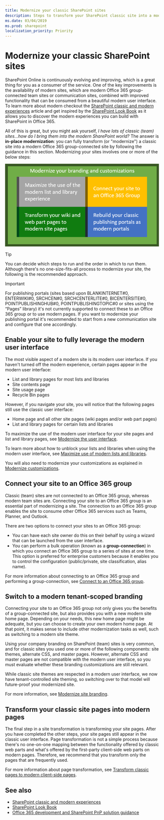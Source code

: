 ```yaml
---
title: Modernize your classic SharePoint sites
description: Steps to transform your SharePoint classic site into a modern Office 365 group-connected team site or communication site.
ms.date: 03/04/2019
ms.prod: sharepoint
localization_priority: Priority
---
```


# Modernize your classic SharePoint sites

SharePoint Online is continuously evolving and improving, which is a great thing for you as a consumer of the service. One of the key improvements is the availability of modern sites, which are modern Office 365 group-connected team sites or communication sites, combined with improved functionality that can be consumed from a beautiful modern user interface. To learn more about modern checkout the [SharePoint classic and modern experiences](https://support.office.com/en-us/article/sharepoint-classic-and-modern-experiences-5725c103-505d-4a6e-9350-300d3ec7d73f?ui=en-US&rs=en-US&ad=US) article and get inspired by the [SharePoint Look Book](https://sharepointlookbook.azurewebsites.net/) as it allows you to discover the modern experiences you can build with SharePoint in Office 365.

All of this is great, but you might ask yourself, *I have lots of classic (team) sites...how do I bring them into the modern SharePoint world?* The answer is **in-place modernization**: you can fully transform (or "modernize") a classic site into a modern Office 365 group-connected site by following the guidance in this section. Modernizing your sites involves one or more of the below steps:

![Modernization overview](media/modernize/modernize_overview_1.png)

> [!TIP]
> You can decide which steps to run and the order in which to run them. Although there's no one-size-fits-all process to modernize your site, the following is the recommended approach.

> [!IMPORTANT]
> For publishing portals (sites based upon BLANKINTERNET#0, ENTERWIKI#0, SRCHCEN#0, SRCHCENTERLITE#0, BICENTERSITE#0, POINTPUBLISHINGHUB#0, POINTPUBLISHINGTOPIC#0 or sites using the “Pages” library) it's not currently supported to connect these to an Office 365 group or to use modern pages. If you want to modernize your publishing portal it's recommended to start from a new communication site and configure that one accordingly.

## Enable your site to fully leverage the modern user interface

The most visible aspect of a modern site is its modern user interface. If you haven't turned off the modern experience, certain pages appear in the modern user interface:

- List and library pages for most lists and libraries
- Site contents page
- Site usage page
- Recycle Bin pages

However, if you navigate your site, you will notice that the following pages still use the classic user interface:

- Home page and all other site pages (wiki pages and/or web part pages)
- List and library pages for certain lists and libraries

To maximize the use of the modern user interface for your site pages and list and library pages, see [Modernize the user interface](modernize-userinterface.md).

To learn more about how to unblock your lists and libraries when using the modern user interface, see [Maximize use of modern lists and libraries](modernize-userinterface-lists-and-libraries.md).

You will also need to modernize your customizations as explained in [Modernize customizations](modernize-customizations.md).

## Connect your site to an Office 365 group

Classic (team) sites are not connected to an Office 365 group, whereas modern team sites are. Connecting your site to an Office 365 group is an essential part of modernizing a site. The connection to an Office 365 group enables the site to consume other Office 365 services such as Teams, Planner, and Outlook.

There are two options to connect your sites to an Office 365 group:

- You can have each site owner do this on their behalf by using a wizard that can be launched from the user interface.
- You can perform a bulk operation (known as a **group-connection**) in which you connect an Office 365 group to a series of sites at one time. This option is preferred for enterprise customers because it enables you to control the configuration (public/private, site classification, alias name).

For more information about connecting to an Office 365 group and performing a group-connection, see [Connect to an Office 365 group](modernize-connect-to-office365-group.md).

## Switch to a modern tenant-scoped branding

Connecting your site to an Office 365 group not only gives you the benefits of a group-connected site, but also provides you with a new modern site home page. Depending on your needs, this new home page might be adequate, but you can choose to create your own modern home page. At that point, it makes sense to include other modernization tasks as well, such as switching to a modern site theme.

Using your company branding on SharePoint (team) sites is very common, and for classic sites you used one or more of the following components: site themes, alternate CSS, and master pages. However, alternate CSS and master pages are not compatible with the modern user interface, so you must evaluate whether these branding customizations are still relevant.

While classic site themes are respected in a modern user interface, we now have tenant-controlled site theming, so switching over to that model will future-proof your modernized site.

For more information, see [Modernize site branding](modernize-branding.md).

## Transform your classic site pages into modern pages

The final step in a site transformation is transforming your site pages. After you have completed the other steps, your site pages still appear in the classic user interface. Page transformation is not a simple process because there's no one-on-one mapping between the functionality offered by classic web parts and what's offered by the first-party client-side web parts on modern pages. Therefore, we recommend that you transform only the pages that are frequently used.

For more information about page transformation, see [Transform classic pages to modern client-side pages](modernize-userinterface-site-pages.md).

## See also

- [SharePoint classic and modern experiences](https://support.office.com/en-us/article/sharepoint-classic-and-modern-experiences-5725c103-505d-4a6e-9350-300d3ec7d73f?ui=en-US&rs=en-US&ad=US)
- [SharePoint Look Book](https://sharepointlookbook.azurewebsites.net/)
- [Office 365 development and SharePoint PnP solution guidance](../solution-guidance/office-365-development-patterns-and-practices-solution-guidance.md)
